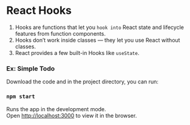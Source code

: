 # React Hooks

1. Hooks are functions that let you `hook into` React state and lifecycle features from function components. 
2. Hooks don’t work inside classes — they let you use React without classes.
3. React provides a few built-in Hooks like `useState`.

### Ex: Simple Todo

Download the code and in the project directory, you can run:

### `npm start`

Runs the app in the development mode.<br>
Open [http://localhost:3000](http://localhost:3000) to view it in the browser.

